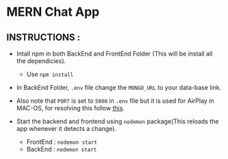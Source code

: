 # MERN Chat App

## INSTRUCTIONS : 

* Intall npm in both BackEnd and FrontEnd Folder (This will be install all the dependicies).
    - Use `npm install`

* In BackEnd Folder, `.env` file change the `MONGO_URL` to your data-base link. 


* Also note that `PORT` is set to `5000` in `.env` file but it is used for AirPlay in MAC-OS, for resolving this follow [this](https://stackoverflow.com/questions/69818376/localhost5000-unavailable-in-macos-v12-monterey).


* Start the backend and frontend using `nodemon` package(This reloads the app whenever it detects a change).
    - FrontEnd :  `nodemon start`    
    - BackEnd  :   `nodemon start`
